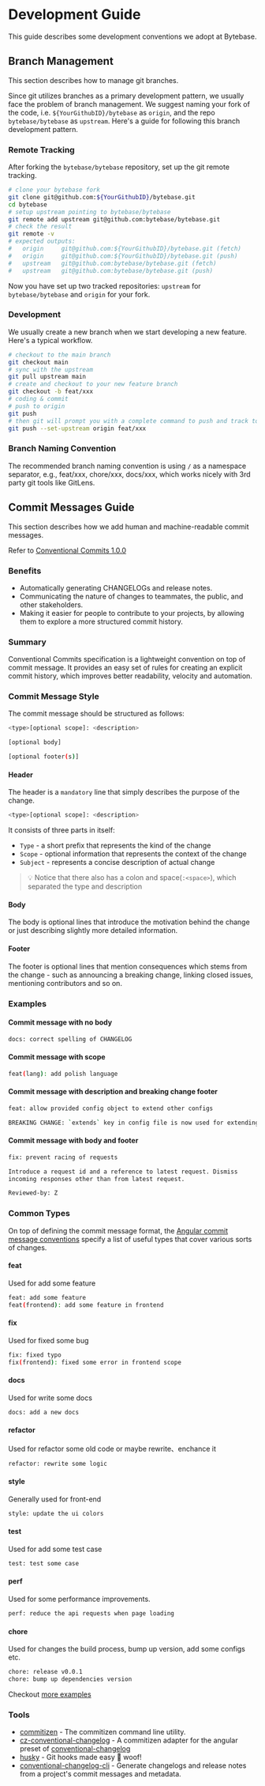 # Development Guide

This guide describes some development conventions we adopt at Bytebase.


## Branch Management

This section describes how to manage git branches.

Since git utilizes branches as a primary development pattern, we usually face the problem of branch management. We suggest naming your fork of the code, i.e. `${YourGithubID}/bytebase` as `origin`, and the repo `bytebase/bytebase` as `upstream`. Here's a guide for following this branch development pattern.

### Remote Tracking

After forking the `bytebase/bytebase` repository, set up the git remote tracking.

```bash
# clone your bytebase fork
git clone git@github.com:${YourGithubID}/bytebase.git
cd bytebase
# setup upstream pointing to bytebase/bytebase
git remote add upstream git@github.com:bytebase/bytebase.git
# check the result
git remote -v
# expected outputs:
#   origin     git@github.com:${YourGithubID}/bytebase.git (fetch)
#   origin     git@github.com:${YourGithubID}/bytebase.git (push)
#   upstream   git@github.com:bytebase/bytebase.git (fetch)
#   upstream   git@github.com:bytebase/bytebase.git (push)
```

Now you have set up two tracked repositories: `upstream` for `bytebase/bytebase` and `origin` for your fork.

### Development

We usually create a new branch when we start developing a new feature. Here's a typical workflow.

```bash
# checkout to the main branch
git checkout main
# sync with the upstream
git pull upstream main
# create and checkout to your new feature branch
git checkout -b feat/xxx
# coding & commit
# push to origin
git push
# then git will prompt you with a complete command to push and track to the origin, copy & paste
git push --set-upstream origin feat/xxx
```

### Branch Naming Convention

The recommended branch naming convention is using `/` as a namespace separator, e.g., feat/xxx, chore/xxx, docs/xxx, which works nicely with 3rd party git tools like GitLens.



## Commit Messages Guide

This section describes how we add human and machine-readable commit messages.

Refer to [Conventional Commits 1.0.0](https://www.conventionalcommits.org/en/v1.0.0/)

### Benefits

* Automatically generating CHANGELOGs and release notes.
* Communicating the nature of changes to teammates, the public, and other stakeholders.
* Making it easier for people to contribute to your projects, by allowing them to explore a more structured commit history.

### Summary

Conventional Commits specification is a lightweight convention on top of commit message. It provides an easy set of rules for creating an explicit commit history, which improves better readability, velocity and automation.

### Commit Message Style

The commit message should be structured as follows:

```bash
<type>[optional scope]: <description>

[optional body]

[optional footer(s)]
```

#### Header

The header is a `mandatory` line that simply describes the purpose of the change.

```bash
<type>[optional scope]: <description>
```

It consists of three parts in itself:

* `Type` - a short prefix that represents the kind of the change
* `Scope` - optional information that represents the context of the change
* `Subject` - represents a concise description of actual change

> 💡 Notice that there also has a colon and space(`:<space>`), which separated the type and description

#### Body

The body is optional lines that introduce the motivation behind the change or just describing slightly more detailed information.

#### Footer

The footer is optional lines that mention consequences which stems from the change - such as announcing a breaking change, linking closed issues, mentioning contributors and so on.

### Examples

#### Commit message with no body

```bash
docs: correct spelling of CHANGELOG
```

#### Commit message with scope

```bash
feat(lang): add polish language
```

#### Commit message with description and breaking change footer

```bash
feat: allow provided config object to extend other configs

BREAKING CHANGE: `extends` key in config file is now used for extending other config files
```

#### Commit message with body and footer

```bash
fix: prevent racing of requests

Introduce a request id and a reference to latest request. Dismiss
incoming responses other than from latest request.

Reviewed-by: Z
```

### Common Types

On top of defining the commit message format, the [Angular commit message conventions](https://github.com/angular/angular/blob/22b96b9/CONTRIBUTING.md#-commit-message-guidelines) specify a list of useful types that cover various sorts of changes.

#### feat

Used for add some feature

```bash
feat: add some feature
feat(frontend): add some feature in frontend
```

#### fix

Used for fixed some bug

```bash
fix: fixed typo
fix(frontend): fixed some error in frontend scope
```

#### docs

Used for write some docs

```bash
docs: add a new docs
```

#### refactor

Used for refactor some old code or maybe rewrite、enchance it

```bash
refactor: rewrite some logic
```

#### style

Generally used for front-end

```bash
style: update the ui colors
```

#### test

Used for add some test case

```bash
test: test some case
```

#### perf

Used for some performance improvements.

```bash
perf: reduce the api requests when page loading
```

#### chore

Used for changes the build process, bump up version, add some configs etc.

```bash
chore: release v0.0.1
chore: bump up dependencies version
```

Checkout [more examples](https://www.conventionalcommits.org/en/v1.0.0/#examples)

### Tools

* [commitizen](https://github.com/commitizen/cz-cli) - The commitizen command line utility.
* [cz-conventional-changelog](https://github.com/commitizen/cz-conventional-changelog) - A commitizen adapter for the angular preset of [conventional-changelog](https://github.com/conventional-changelog/conventional-changelog)
* [husky](https://github.com/typicode/husky) - Git hooks made easy 🐶 woof!
* [conventional-changelog-cli](https://github.com/conventional-changelog/conventional-changelog/tree/master/packages/conventional-changelog-cli) - Generate changelogs and release notes from a project's commit messages and metadata.
